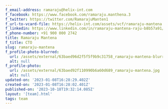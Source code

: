 ```yaml
---
f_email-address: ramaraju@helix-int.com
f_facebook: https://www.facebook.com/ramaraju.manthena.3
f_twitter: https://twitter.com/RamarajuManten1
f_url-to-vcard-file: https://helix-int.com/assets/vcf/ramaraju-mantena.vcf
f_linkedin: https://www.linkedin.com/in/ramaraju-mantena-raju-b8b57a91/
f_phone-number: +91 900 000 2742
title: Ramaraju Mantena
f_title: CTO
slug: ramaraju-mantena
f_profile-photo-blurred:
  url: /assets/external/63baed96d2f5f5f9b9c31758_ramaraju-mantena-blurred.jpg
  alt: null
f_profile-photo:
  url: /assets/external/63baed92f110990b6a60d689_ramaraju-mantena.jpg
  alt: null
updated-on: '2023-01-08T16:28:29.402Z'
created-on: '2023-01-08T16:28:02.401Z'
published-on: '2023-10-18T19:32:14.085Z'
layout: '[team].html'
tags: team
---
```



